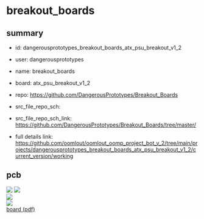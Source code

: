 # breakout_boards
 
## summary 
* id: dangerousprototypes_breakout_boards_atx_psu_breakout_v1_2
* user: dangerousprototypes
* name: breakout_boards
* board: atx_psu_breakout_v1_2
* repo: https://github.com/DangerousPrototypes/Breakout_Boards



* src_file_repo_sch: 
* src_file_repo_sch_link: https://github.com/DangerousPrototypes/Breakout_Boards/tree/master/
* full details link: https://github.com/oomlout/oomlout_oomp_project_bot_v_2/tree/main/projects/dangerousprototypes_breakout_boards_atx_psu_breakout_v1_2/current_version/working  



## pcb  
![](working_3d_600.png) 
![](working_3d_front_600.png)  
![](working_3d_back_600.png)  
![](working_600.png)  
[board (pdf)](working.pdf)  




